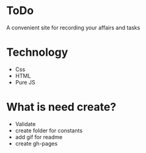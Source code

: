 # ToDo
A convenient site for recording your affairs and tasks
# Technology
* Css
* HTML
* Pure JS
# What is need create?
* Validate
* create folder for constants
* add gif for readme
* create gh-pages